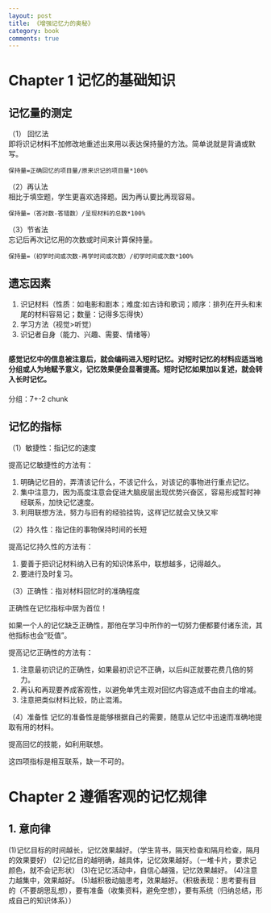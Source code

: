 ```yaml
---
layout: post
title: 《增强记忆力的奥秘》
category: book
comments: true
---
```


# Chapter 1 记忆的基础知识

## 记忆量的测定

（1） 回忆法  
	即将识记材料不加修改地重述出来用以表达保持量的方法。简单说就是背诵或默写。

	保持量=正确回忆的项目量/原来识记的项目量*100%

（2）再认法  
	相比于填空题，学生更喜欢选择题。因为再认要比再现容易。

	保持量=（答对数-答错数）/呈现材料的总数*100%

（3）节省法	  
	忘记后再次记忆用的次数或时间来计算保持量。

	保持量=（初学时间或次数-再学时间或次数）/初学时间或次数*100%

## 遗忘因素
1. 识记材料（性质：如电影和剧本；难度:如古诗和歌词；顺序：排列在开头和末尾的材料容易记；数量：记得多忘得快）
2. 学习方法（视觉>听觉）
3. 识记者自身（能力、兴趣、需要、情绪等）

##
#### 感觉记忆中的信息被注意后，就会编码进入短时记忆。对短时记忆的材料应适当地分组或人为地赋予意义，记忆效果便会显著提高。短时记忆如果加以复述，就会转入长时记忆。

分组：7+-2 chunk

## 记忆的指标
（1）敏捷性：指记忆的速度

提高记忆敏捷性的方法有：

1. 明确记忆目的，弄清该记什么，不该记什么，对该记的事物进行重点记忆。
2. 集中注意力，因为高度注意会促进大脑皮层出现优势兴奋区，容易形成暂时神经联系，加快记忆速度。
3. 利用联想方法，努力与旧有的经验挂钩，这样记忆就会又快又牢

（2）持久性：指记住的事物保持时间的长短

提高记忆持久性的方法有：

1. 要善于把识记材料纳入已有的知识体系中，联想越多，记得越久。
2. 要进行及时复习。

（3）正确性：指对材料回忆时的准确程度

正确性在记忆指标中居为首位！

如果一个人的记忆缺乏正确性，那他在学习中所作的一切努力便都要付诸东流，其他指标也会“贬值”。

提高记忆正确性的方法有：

1. 注意最初识记的正确性，如果最初识记不正确，以后纠正就要花费几倍的努力。
2. 再认和再现要养成客观性，以避免单凭主观对回忆内容造成不由自主的增减。
3. 注意把类似材料比较，防止混淆。

（4）准备性
记忆的准备性是能够根据自己的需要，随意从记忆中迅速而准确地提取有用的材料。

提高回忆的技能，如利用联想。

这四项指标是相互联系，缺一不可的。

# Chapter 2 遵循客观的记忆规律

## 1. 意向律

(1)记忆目标的时间越长，记忆效果越好。（学生背书，隔天检查和隔月检查，隔月的效果要好）
(2)记忆目的越明确，越具体，记忆效果越好。（一堆卡片，要求记颜色，就不会记形状）
(3)在记忆活动中，自信心越强，记忆效果越好。
(4)注意力越集中，效果越好。
(5)越积极动脑思考，效果越好。（积极表现：思考要有目的（不要胡思乱想），要有准备（收集资料，避免空想），要有系统（归纳总结，形成自己的知识体系））